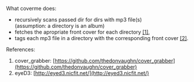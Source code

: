 What coverme does:

* recursively scans passed dir for dirs with mp3 file(s)<br />
  (assumption: a directory is an album)
* fetches the apropriate front cover for each directory [[1]](#cg),
* tags each mp3 file in a directory with the corresponding front cover [[2]](#eyeD3).

References:

1. <span id="cg" />cover\_grabber: [https://github.com/thedonvaughn/cover_grabber](https://github.com/thedonvaughn/cover_grabber)
2. <span id="eyeD3" />eyeD3: [http://eyed3.nicfit.net/](http://eyed3.nicfit.net/)

